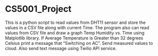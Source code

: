 # CS5001_Project
This is a python script to read values from DHT11 sensor and store the values in a CSV file along with current Time. The program also can read values from CSV file and draw a graph Temp Humidity vs. Time using Matplotlib library.
If Average Temperature is Greater than 32 degrees Celsius print a message that “Switching on AC”. Send measured values to cloud. Also send text message using Twilio API service.
